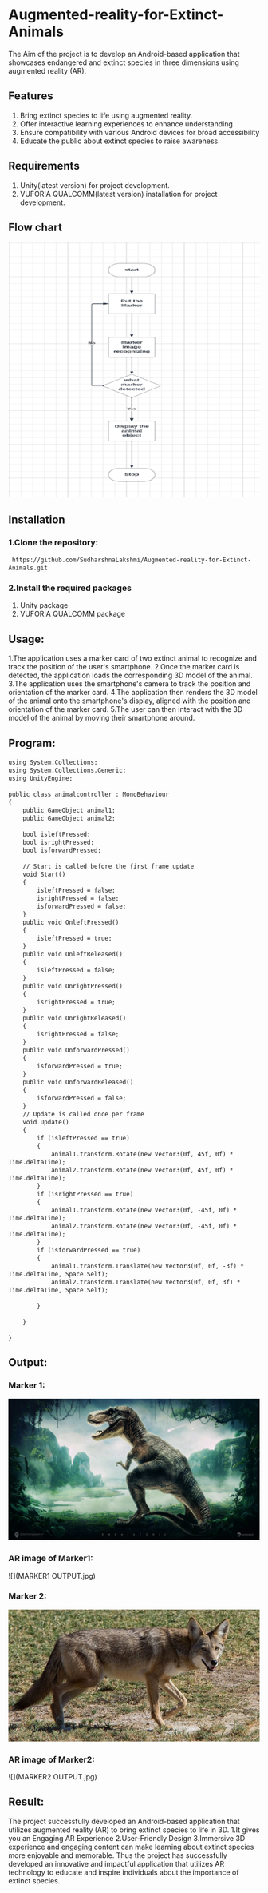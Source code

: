 # Augmented-reality-for-Extinct-Animals
The Aim of the project is to develop an Android-based application that showcases endangered and extinct species in three dimensions using augmented reality (AR).
## Features
1. Bring extinct species to life using augmented reality.
2. Offer interactive learning experiences to enhance understanding
3. Ensure compatibility with various Android devices for broad accessibility
4.  Educate the public about extinct species to raise awareness.

## Requirements
 
 1. Unity(latest version) for project development.
 2. VUFORIA QUALCOMM(latest version) installation for project development.

## Flow chart
![](FLOWCHART.png)
## Installation
  ### 1.Clone the repository:
  ```
   https://github.com/SudharshnaLakshmi/Augmented-reality-for-Extinct-Animals.git
  ```
  ### 2.Install the required packages
  
  1. Unity package
  2. VUFORIA QUALCOMM package
  
    
## Usage:

1.The application uses a marker card of two extinct animal to recognize and track the position of the user's smartphone.
2.Once the marker card is detected, the application loads the corresponding 3D model of the animal.
3.The application uses the smartphone's camera to track the position and orientation of the marker card.
4.The application then renders the 3D model of the animal onto the smartphone's display, aligned with the position and orientation of the marker card.
5.The user can then interact with the 3D model of the animal by moving their smartphone around.

## Program:
```
using System.Collections;
using System.Collections.Generic;
using UnityEngine;

public class animalcontroller : MonoBehaviour
{
    public GameObject animal1;
    public GameObject animal2;

    bool isleftPressed;
    bool isrightPressed;
    bool isforwardPressed;

    // Start is called before the first frame update
    void Start()
    {
        isleftPressed = false;
        isrightPressed = false;
        isforwardPressed = false;
    }
    public void OnleftPressed()
    {
        isleftPressed = true;
    }
    public void OnleftReleased()
    {
        isleftPressed = false;
    }
    public void OnrightPressed()
    {
        isrightPressed = true;
    }
    public void OnrightReleased()
    {
        isrightPressed = false;
    }
    public void OnforwardPressed()
    {
        isforwardPressed = true;
    }
    public void OnforwardReleased()
    {
        isforwardPressed = false;
    }
    // Update is called once per frame
    void Update()
    {
        if (isleftPressed == true)
        {
            animal1.transform.Rotate(new Vector3(0f, 45f, 0f) * Time.deltaTime);
            animal2.transform.Rotate(new Vector3(0f, 45f, 0f) * Time.deltaTime);
        }
        if (isrightPressed == true)
        {
            animal1.transform.Rotate(new Vector3(0f, -45f, 0f) * Time.deltaTime);
            animal2.transform.Rotate(new Vector3(0f, -45f, 0f) * Time.deltaTime);
        }
        if (isforwardPressed == true)
        {
            animal1.transform.Translate(new Vector3(0f, 0f, -3f) * Time.deltaTime, Space.Self);
            animal2.transform.Translate(new Vector3(0f, 0f, 3f) * Time.deltaTime, Space.Self);

        }

    }

}
```
## Output:
### Marker 1:
![](MARKER1.jpg)


### AR image of Marker1:
![](MARKER1 OUTPUT.jpg)


### Marker 2:
![](MARKER2.jpg)


### AR image of Marker2:
![](MARKER2 OUTPUT.jpg)




## Result:

  The project successfully developed an Android-based application that utilizes augmented reality (AR) to bring extinct species to life in 3D.
    1.It gives you an Engaging AR Experience
    2.User-Friendly Design
    3.Immersive 3D experience and engaging content can make learning about extinct species more enjoyable and memorable.
  Thus the project has successfully developed an innovative and impactful application that utilizes AR technology to educate and inspire individuals about the importance of extinct species.

